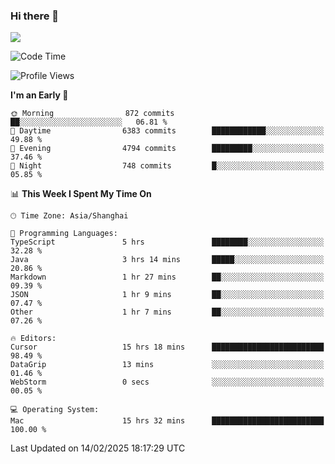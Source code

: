 ### Hi there 👋

<!--
**JJAYCHEN1e/jjaychen1e** is a ✨ _special_ ✨ repository because its `README.md` (this file) appears on your GitHub profile.

Here are some ideas to get you started:

- 🔭 I’m currently working on ...
- 🌱 I’m currently learning ...
- 👯 I’m looking to collaborate on ...
- 🤔 I’m looking for help with ...
- 💬 Ask me about ...
- 📫 How to reach me: ...
- 😄 Pronouns: ...
- ⚡ Fun fact: ...
-->

[![](https://github-readme-stats.vercel.app/api?username=jjaychen1e&show_icons=true)](https://github.com/jjaychen1e/github-readme-stats?count_private=true)

<!--START_SECTION:waka-->
![Code Time](http://img.shields.io/badge/Code%20Time-1%2C791%20hrs%2049%20mins-blue)

![Profile Views](http://img.shields.io/badge/Profile%20Views-0-blue)

**I'm an Early 🐤** 

```text
🌞 Morning                872 commits         ██░░░░░░░░░░░░░░░░░░░░░░░   06.81 % 
🌆 Daytime                6383 commits        ████████████░░░░░░░░░░░░░   49.88 % 
🌃 Evening                4794 commits        █████████░░░░░░░░░░░░░░░░   37.46 % 
🌙 Night                  748 commits         █░░░░░░░░░░░░░░░░░░░░░░░░   05.85 % 
```


📊 **This Week I Spent My Time On** 

```text
🕑︎ Time Zone: Asia/Shanghai

💬 Programming Languages: 
TypeScript               5 hrs               ████████░░░░░░░░░░░░░░░░░   32.28 % 
Java                     3 hrs 14 mins       █████░░░░░░░░░░░░░░░░░░░░   20.86 % 
Markdown                 1 hr 27 mins        ██░░░░░░░░░░░░░░░░░░░░░░░   09.39 % 
JSON                     1 hr 9 mins         ██░░░░░░░░░░░░░░░░░░░░░░░   07.47 % 
Other                    1 hr 7 mins         ██░░░░░░░░░░░░░░░░░░░░░░░   07.26 % 

🔥 Editors: 
Cursor                   15 hrs 18 mins      █████████████████████████   98.49 % 
DataGrip                 13 mins             ░░░░░░░░░░░░░░░░░░░░░░░░░   01.46 % 
WebStorm                 0 secs              ░░░░░░░░░░░░░░░░░░░░░░░░░   00.05 % 

💻 Operating System: 
Mac                      15 hrs 32 mins      █████████████████████████   100.00 % 
```


 Last Updated on 14/02/2025 18:17:29 UTC
<!--END_SECTION:waka-->
